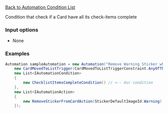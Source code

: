 [Back to Automation Condition List](Automation-Engine#conditions)

Condition that check if a Card have all its check-items complete

### Input options
- None

### Examples

```cs
Automation sampleAutomation = new Automation("Remove Warning Sticker when All Checklist items are complete and move to the 'Done' list",
    new CardMovedToListTrigger(CardMovedToListTriggerConstraint.AnyOfTheseListsAreMovedTo, "Done") { TreatListNameAsId = true },
    new List<IAutomationCondition>
    {
        new ChecklistItemsCompleteCondition() // <-- Our condition
    },
    new List<IAutomationAction>
    {
        new RemoveStickerFromCardAction(StickerDefaultImageId.Warning)
    });
```